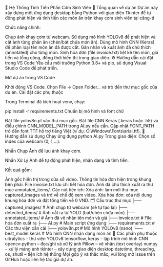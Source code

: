 🍱 Hệ Thống Tính Tiền Phần Cơm Sinh Viên
📌 Tổng quan về dự án
Dự án này xây dựng một ứng dụng desktop bằng Python với giao diện Tkinter để tự động phát hiện và tính tiền các món ăn trên khay cơm sinh viên tại căng-ti

Chức năng chính:

Chụp ảnh khay cơm từ webcam.
Sử dụng mô hình YOLOv8 để phát hiện và cắt ảnh từng phần ăn (chén/bát chứa món ăn).
Dùng mô hình CNN (Keras) để phân loại tên món ăn đã được cắt.
Gán nhãn và xuất ảnh đã chú thích (annotated) cho từng món.
Sinh hóa đơn (file invoice.txt) liệt kê tên món, giá tiền và tổng cộng, đồng thời hiển thị trong giao diện.
⚙️ Hướng dẫn cài đặt trong VS Code
Yêu cầu môi trường Python 3.8+ và pip, sử dụng Visual Studio Code để phát triển.

Mở dự án trong VS Code

Khởi động VS Code.
Chọn File → Open Folder... và trỏ đến thư mục gốc của dự án.
Cài đặt các phụ thuộc

Trong Terminal đã kích hoạt venv, chạy:

pip install -r requirements.txt
Chuẩn bị mô hình và font chữ

Đặt file yolov8n.pt vào thư mục gốc.
Đặt file CNN Keras (.keras hoặc .h5) và điều chỉnh CNN_MODEL_PATH trong AI.py nếu cần.
Cập nhật FONT_PATH trỏ đến font TTF hỗ trợ tiếng Việt (ví dụ: C:\Windows\Fonts\arial.ttf).
🚀 Hướng dẫn sử dụng
Chạy ứng dụng
python AI.py
Trong giao diện:
Chọn số index của webcam (0, 1,...).

Nhấn Chụp Ảnh để lưu ảnh khay cơm.

Nhấn Xử Lý Ảnh để tự động phát hiện, nhận dạng và tính tiền.

Kết quả gồm:

Ảnh gốc hiển thị trong cửa sổ video.
Thông tin hóa đơn hiện trong khung bên phải.
File invoice.txt lưu chi tiết hóa đơn.
Ảnh đã chú thích xuất ra thư mục annotated_items/.
Các nút tiện ích:
Xóa ảnh: làm mới thư mục captured_images và trở về chế độ xem video.
Xóa hóa đơn: xóa nội dung khung hóa đơn và đặt tổng tiền về 0 VND.
🗂️ Cấu trúc thư mục
├── captured_images/     # Ảnh chụp từ webcam (sẽ tự tạo lại)
├── detected_items/      # Ảnh cắt ra từ YOLO (bát/chén chứa món)
├── annotated_items/     # Ảnh đã vẽ nhãn tên món và giá
├── invoice.txt          # File hóa đơn xuất ra
├── AI.py              # Main script ứng dụng
├── requirements.txt     # Các thư viện cần cài
├── yolov8n.pt           # Mô hình YOLOv8 (nano)
└── best_model.keras     # Mô hình CNN nhận dạng món ăn
🧩 Các phần phụ thuộc
ultralytics – thư viện YOLOv8
tensorflow, keras – lập trình mô hình CNN
opencv-python – đọc/ghi và xử lý ảnh
Pillow – vẽ nhãn (text overlay)
numpy – xử lý mảng ảnh
tkinter – xây dựng giao diện desktop
datetime, threading, os, shutil – tiện ích hệ thống
Mọi góp ý và thắc mắc, vui lòng mở issue trên GitHub hoặc liên hệ tác giả dự án.
